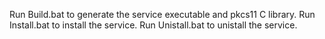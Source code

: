 Run Build.bat to generate the service executable and pkcs11 C library.
Run Install.bat to install the service.
Run Unistall.bat to unistall the service.